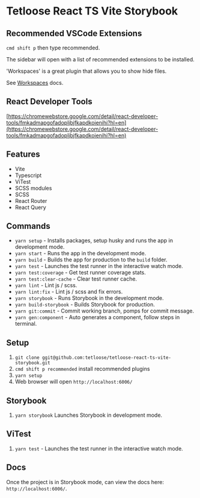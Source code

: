 # Tetloose React TS Vite Storybook

## Recommended VSCode Extensions

`cmd shift p` then type recommended.

The sidebar will open with a list of recommended extensions to be installed.

'Workspaces' is a great plugin that allows you to show hide files.

See [Workspaces](https://marketplace.visualstudio.com/items?itemName=Fooxly.workspace) docs.

## React Developer Tools

[https://chromewebstore.google.com/detail/react-developer-tools/fmkadmapgofadopljbjfkapdkoienihi?hl=en](https://chromewebstore.google.com/detail/react-developer-tools/fmkadmapgofadopljbjfkapdkoienihi?hl=en)

## Features

- Vite
- Typescript
- ViTest
- SCSS modules
- SCSS
- React Router
- React Query

## Commands

- `yarn setup` - Installs packages, setup husky and runs the app in development mode.
- `yarn start` - Runs the app in the development mode.
- `yarn build` - Builds the app for production to the `build` folder.
- `yarn test` - Launches the test runner in the interactive watch mode.
- `yarn test:coverage` - Get test runner coverage stats.
- `yarn test:clear-cache` - Clear test runner cache.
- `yarn lint` - Lint js / scss.
- `yarn lint:fix` - Lint js / scss and fix errors.
- `yarn storybook` - Runs Storybook in the development mode.
- `yarn build-storybook` - Builds Storybook for production.
- `yarn git:commit` - Commit working branch, pomps for commit message.
- `yarn gen:component` - Auto generates a component, follow steps in terminal.

## Setup

1. `git clone ggit@github.com:tetloose/tetloose-react-ts-vite-storybook.git`
2. `cmd shift p recommended` install recommended plugins
3. `yarn setup`
4. Web browser will open `http://localhost:6006/`

## Storybook

1. `yarn storybook` Launches Storybook in development mode.

## ViTest

1. `yarn test` - Launches the test runner in the interactive watch mode.

## Docs

Once the project is in Storybook mode, can view the docs here: `http://localhost:6006/`.
